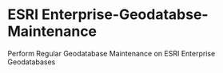 # ESRI Enterprise-Geodatabse-Maintenance
 Perform Regular Geodatabase Maintenance on ESRI Enterprise Geodatabases
